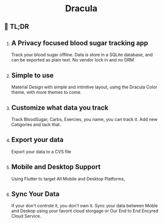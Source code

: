 <h1 align="center">
 Dracula 
</h1>

## 🚀 TL;DR

1.  ## **A Privacy focused blood sugar tracking app**
    
    Track your blood sugar offline. Data is store in a SQLite database, 
    and can be exported as plain text. No vendor lock in and no DRM
    
2.  ## **Simple to use**

    Material Design with simple and intinitive layout, using the Dracula Color theme, with more themes to
    come. 

3.  ## **Customize what data you track**
        
    Track BloodSugar, Carbs, Exercies, you name, you can track it. Add new Catigories and tack that.  

4.  ## **Export** your data 

    Export your data to a CVS file

5.  ## Mobile and Desktop Support
    
    Using Flutter to target All Mobile and Desktop Platforms, 

6. ## Sync Your Data

    If your don't controle it, you don't own it. Sync your data between Moble and Deskop using your 
    favorit cloud storgage or Our End to End Encyred Cloud Service. 

